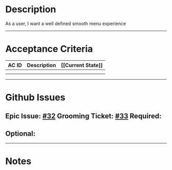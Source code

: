 # Description
As a user, I want a well defined smooth menu experience

---
# Acceptance Criteria

| AC ID | Description | [[Current State]] |
| ----- | ----------- | :---------------- |
|       |             |                   |
|       |             |                   |

---
# Github Issues
Epic Issue: [#32](https://github.com/JackFawthorpe/FoodRTS/issues/32)
Grooming Ticket: [#33](https://github.com/JackFawthorpe/FoodRTS/issues/33) 
Required:
- 
Optional:
- 

---
# Notes